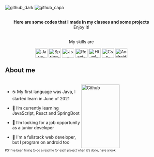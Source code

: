 

<link rel="stylesheet" href="https://cdn.jsdelivr.net/gh/devicons/devicon@v2.15.1/devicon.min.css">

![github_dark](https://user-images.githubusercontent.com/94193637/162602118-9f89d6c2-0caf-47c2-ac71-d4a55d06c75e.png#gh-dark-mode-only)
![github_capa](https://user-images.githubusercontent.com/94193637/162604517-c3ca3943-282e-46bb-a3aa-fec6f0cfe2db.png#gh-light-mode-only)

<br>
<div align="center"> <strong> Here are some codes that I made in my classes and some projects </strong> <br> Enjoy it! </div>
<br>

<div align="center">
<p >My skills are <p> 
<img align="center" alt="Java-Logo" height="30" width="40" src="https://cdn.jsdelivr.net/gh/devicons/devicon/icons/java/java-plain-wordmark.svg" /> 
<img align="center" alt="Spring-Logo" height="30" width="40" src="https://cdn.jsdelivr.net/gh/devicons/devicon/icons/spring/spring-original-wordmark.svg" />
<img align="center" alt="Js-Logo" height="30" width="40" src="https://cdn.jsdelivr.net/gh/devicons/devicon/icons/javascript/javascript-original.svg" />
<img align="center" alt="React-logo" height="30" width="40" src="https://cdn.jsdelivr.net/gh/devicons/devicon/icons/react/react-original-wordmark.svg" />
<img align="center" alt="Html-logo" height="30" width="40" src="https://cdn.jsdelivr.net/gh/devicons/devicon/icons/html5/html5-plain-wordmark.svg" /> 
<img align="center" alt="Css-logo" height="30" width="40" src="https://cdn.jsdelivr.net/gh/devicons/devicon/icons/css3/css3-plain-wordmark.svg" />
<img align="center" alt="Android-logo" height="30" width="40" src="https://cdn.jsdelivr.net/gh/devicons/devicon/icons/android/android-plain-wordmark.svg" />
</div>
          
## About me          
<br>



<img width="50%" height="210em" align="right" alt="Github" src="https://github-readme-stats.vercel.app/api/top-langs/?username=Norrels&layout=compact&langs_count=7&theme=swift"/>


- :coffee: My first language was Java, I started learn in June of 2021

- :closed_book:  I’m currently learning JavaScript, React and SpringBoot

- :bow_and_arrow: I’m looking for a job opportunity as a junior developer

- 💬 I'm a fullstack web developer, but I program on android too 


<sup><sub>PS: I've been trying to do a readme for each project when it's done, have a look </sub></sup>

